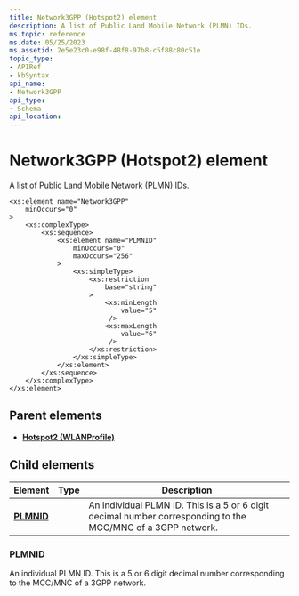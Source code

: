 ```yaml
---
title: Network3GPP (Hotspot2) element
description: A list of Public Land Mobile Network (PLMN) IDs.
ms.topic: reference
ms.date: 05/25/2023
ms.assetid: 2e5e23c0-e98f-48f8-97b8-c5f88c80c51e
topic_type: 
- APIRef
- kbSyntax
api_name: 
- Network3GPP
api_type: 
- Schema
api_location: 
---
```


# Network3GPP (Hotspot2) element

A list of Public Land Mobile Network (PLMN) IDs.

``` syntax
<xs:element name="Network3GPP"
    minOccurs="0"
>
    <xs:complexType>
        <xs:sequence>
            <xs:element name="PLMNID"
                minOccurs="0"
                maxOccurs="256"
            >
                <xs:simpleType>
                    <xs:restriction
                        base="string"
                    >
                        <xs:minLength
                            value="5"
                         />
                        <xs:maxLength
                            value="6"
                         />
                    </xs:restriction>
                </xs:simpleType>
            </xs:element>
        </xs:sequence>
    </xs:complexType>
</xs:element>
```

## Parent elements

* [**Hotspot2 (WLANProfile)**](wlan-profileschema-hotspot2-element.md)

## Child elements

| Element | Type | Description |
|-|-|-|
| [**PLMNID**](#plmnid) | | An individual PLMN ID. This is a 5 or 6 digit decimal number corresponding to the MCC/MNC of a 3GPP network. |

### PLMNID

An individual PLMN ID. This is a 5 or 6 digit decimal number corresponding to the MCC/MNC of a 3GPP network.
